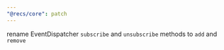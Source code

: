```yaml
---
"@recs/core": patch
---
```


rename EventDispatcher `subscribe` and `unsubscribe` methods to `add` and `remove`
